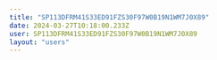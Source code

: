 ```yaml
---
title: "SP113DFRM41S33ED91FZS30F97W0B19N1WM7J0X89"
date: 2024-03-27T10:18:00.233Z
user: SP113DFRM41S33ED91FZS30F97W0B19N1WM7J0X89
layout: "users"
---
```

    
